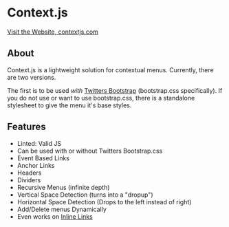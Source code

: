 # Context.js

<a href="http://contextjs.com/" target="_blank">Visit the Website, contextjs.com</a>


## About

Context.js is a lightweight solution for contextual menus. Currently, there are two versions.

The first is to be used <i>with</i> <a href="http://twitter.github.com/bootstrap/" target="_blank">Twitters Bootstrap</a> (bootstrap.css specifically). If you do not use or want to use bootstrap.css, there is a standalone stylesheet to give the menu it's base styles.


## Features

<ul>
	<li>Linted: Valid JS</li>
	<li>Can be used with or without Twitters Bootstrap.css</li>
	<li>Event Based Links</li>
	<li>Anchor Links</li>
	<li>Headers</li>
	<li>Dividers</li>
	<li>Recursive Menus (infinite depth)</li>
	<li>Vertical Space Detection (turns into a "dropup")</li>
	<li>Horizontal Space Detection (Drops to the left instead of right)</li>
	<li>Add/Delete menus Dynamically</li>
	<li>Even works on <a href="http://google.com" class="inline-menu">Inline Links</a></li>
</ul>